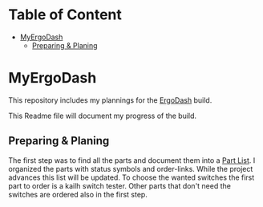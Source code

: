 # Table of Content

- [MyErgoDash](#main)
    - [Preparing & Planing](#plan)

<a name="main"></a>
# MyErgoDash
This repository includes my plannings for the [ErgoDash][1] build.

This Readme file will document my progress of the build.

<a name="plan"></a>
## Preparing & Planing

The first step was to find all the parts and document them into a [Part List][2]. I organized the parts with status symbols and order-links. While the project advances this list will be updated. To choose the wanted switches the first part to order is a kailh switch tester. Other parts that don't need the switches are ordered also in the first step. 


[1]:https://github.com/omkbd/ErgoDash
[2]:https://github.com/MaKaNu/MyErgoDash/blob/main/PartList.md
